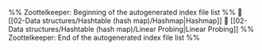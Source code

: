 %% Zoottelkeeper: Beginning of the autogenerated index file list  %%
📄 [[02-Data structures/Hashtable (hash map)/Hashmap|Hashmap]]
📄 [[02-Data structures/Hashtable (hash map)/Linear Probing|Linear Probing]]
%% Zoottelkeeper: End of the autogenerated index file list  %%
